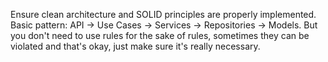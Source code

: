 Ensure clean architecture and SOLID principles are properly implemented. Basic pattern: API → Use Cases → Services → Repositories → Models. But you don't need to use rules for the sake of rules, sometimes they can be violated and that's okay, just make sure it's really necessary.
